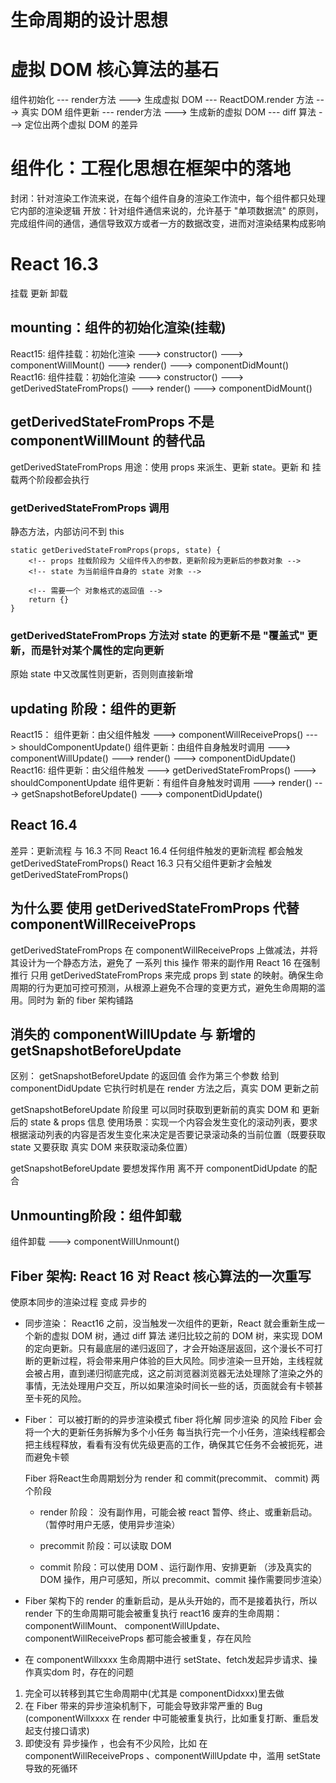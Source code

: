 # 生命周期的设计思想
# 虚拟 DOM 核心算法的基石
组件初始化 --- render方法 ---> 生成虚拟 DOM --- ReactDOM.render 方法 ---> 真实 DOM
组件更新 --- render方法 ---> 生成新的虚拟 DOM --- diff 算法 ---> 定位出两个虚拟 DOM 的差异

# 组件化：工程化思想在框架中的落地
封闭：针对渲染工作流来说，在每个组件自身的渲染工作流中，每个组件都只处理它内部的渲染逻辑
开放：针对组件通信来说的，允许基于 "单项数据流" 的原则，完成组件间的通信，通信导致双方或者一方的数据改变，进而对渲染结果构成影响

# React 16.3
挂载 更新 卸载
## mounting：组件的初始化渲染(挂载)
React15:
    组件挂载：初始化渲染 ---> constructor() ---> componentWillMount() ---> render() ---> componentDidMount()
React16:
    组件挂载：初始化渲染 ---> constructor() ---> getDerivedStateFromProps() ---> render() ---> componentDidMount()

## getDerivedStateFromProps 不是 componentWillMount 的替代品
getDerivedStateFromProps 用途：使用 props 来派生、更新 state。更新 和 挂载两个阶段都会执行
### getDerivedStateFromProps 调用
静态方法，内部访问不到 this
```
static getDerivedStateFromProps(props, state) {
    <!-- props 挂载阶段为 父组件传入的参数，更新阶段为更新后的参数对象 -->
    <!-- state 为当前组件自身的 state 对象 -->

    <!-- 需要一个 对象格式的返回值 -->
    return {}
}
```
### getDerivedStateFromProps 方法对 state 的更新不是 "覆盖式" 更新，而是针对某个属性的定向更新
原始 state 中又改属性则更新，否则则直接新增


## updating 阶段：组件的更新
React15：
    组件更新：由父组件触发 ---> componentWillReceiveProps() ---> shouldComponentUpdate() 组件更新：由组件自身触发时调用 ---> componentWillUpdate() ---> render() ---> componentDidUpdate()
React16:
    组件更新：由父组件触发 ---> getDerivedStateFromProps() ---> shouldComponentUpdate 组件更新：有组件自身触发时调用 ---> render() ---> getSnapshotBeforeUpdate() ---> componentDidUpdate()

## React 16.4
差异：更新流程 与 16.3 不同
React 16.4 任何组件触发的更新流程 都会触发 getDerivedStateFromProps()
React 16.3 只有父组件更新才会触发 getDerivedStateFromProps()


## 为什么要 使用 getDerivedStateFromProps 代替 componentWillReceiveProps
getDerivedStateFromProps 在 componentWillReceiveProps 上做减法，并将其设计为一个静态方法，避免了 一系列 this 操作 带来的副作用
React 16 在强制推行 只用 getDerivedStateFromProps 来完成 props 到 state 的映射。确保生命周期的行为更加可控可预测，从根源上避免不合理的变更方式，避免生命周期的滥用。同时为 新的 fiber 架构铺路

## 消失的 componentWillUpdate 与 新增的 getSnapshotBeforeUpdate 
区别： getSnapshotBeforeUpdate 的返回值 会作为第三个参数 给到 componentDidUpdate 它执行时机是在 render 方法之后，真实 DOM 更新之前

getSnapshotBeforeUpdate 阶段里 可以同时获取到更新前的真实 DOM 和 更新后的 state & props 信息
使用场景：实现一个内容会发生变化的滚动列表，要求根据滚动列表的内容是否发生变化来决定是否要记录滚动条的当前位置（既要获取 state 又要获取 真实 DOM 来获取滚动条位置）

getSnapshotBeforeUpdate 要想发挥作用 离不开 componentDidUpdate 的配合

## Unmounting阶段：组件卸载
组件卸载 ---> componentWillUnmount()

## Fiber 架构: React 16 对 React 核心算法的一次重写
使原本同步的渲染过程 变成 异步的
- 同步渲染：
    React16 之前，没当触发一次组件的更新，React 就会重新生成一个新的虚拟 DOM 树，通过 diff 算法 递归比较之前的 DOM 树，来实现 DOM 的定向更新。只有最底层的递归返回了，才会开始逐层返回，这个漫长不可打断的更新过程，将会带来用户体验的巨大风险。同步渲染一旦开始，主线程就会被占用，直到递归彻底完成，这之前浏览器浏览器无法处理除了渲染之外的事情，无法处理用户交互，所以如果渲染时间长一些的话，页面就会有卡顿甚至卡死的风险。
- Fiber：
    可以被打断的的异步渲染模式
    fiber 将化解 同步渲染 的风险
    Fiber 会将一个大的更新任务拆解为多个小任务
    每当执行完一个小任务，渲染线程都会把主线程释放，看看有没有优先级更高的工作，确保其它任务不会被扼死，进而避免卡顿

    Fiber 将React生命周期划分为 render 和 commit(precommit、 commit) 两个阶段

    - render 阶段： 没有副作用，可能会被 react 暂停、终止、或重新启动。 （暂停时用户无感，使用异步渲染）

    - precommit 阶段：可以读取 DOM
    - commit 阶段：可以使用 DOM 、运行副作用、安排更新
    （涉及真实的DOM 操作，用户可感知，所以 precommit、commit 操作需要同步渲染）

- Fiber 架构下的 render 的重新启动，是从头开始的，而不是接着执行，所以 render 下的生命周期可能会被重复执行
react16 废弃的生命周期：componentWillMount、 componentWillUpdate、  componentWillReceiveProps 都可能会被重复，存在风险

- 在 componentWillxxxx 生命周期中进行 setState、fetch发起异步请求、操作真实dom 时，存在的问题
1. 完全可以转移到其它生命周期中(尤其是 componentDidxxx)里去做
2. 在 Fiber 带来的异步渲染机制下，可能会导致非常严重的 Bug (componentWillxxxx 在 render 中可能被重复执行，比如重复打断、重启发起支付接口请求)
3. 即使没有 异步操作 ，也会有不少风险，比如 在 componentWillReceiveProps 、componentWillUpdate 中，滥用 setState 导致的死循环
